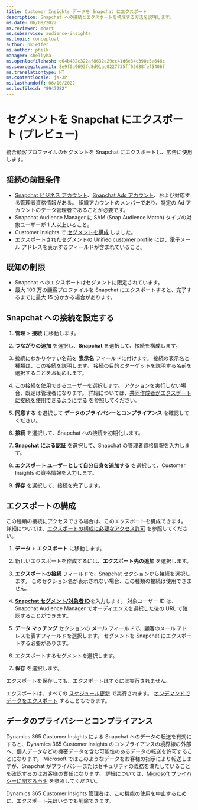 ```yaml
---
title: Customer Insights データを Snapchat にエクスポート
description: Snapchat への接続とエクスポートを構成する方法を説明します。
ms.date: 06/08/2022
ms.reviewer: mhart
ms.subservice: audience-insights
ms.topic: conceptual
author: pkieffer
ms.author: philk
manager: shellyha
ms.openlocfilehash: d64b482c322af8632e29ec41d6e34c390c5e646c
ms.sourcegitcommit: 8e9f0a9693fd8d91ad0227735ff03688fef5406f
ms.translationtype: HT
ms.contentlocale: ja-JP
ms.lasthandoff: 06/10/2022
ms.locfileid: "8947282"
---
```

# <a name="export-segments-to-snapchat-preview"></a>セグメントを Snapchat にエクスポート (プレビュー)

統合顧客プロファイルのセグメントを Snapchat にエクスポートし、広告に使用します。 

## <a name="prerequisites-for-a-connection"></a>接続の前提条件

-   [Snapchat ビジネス アカウント](https://business.snapchat.com/)、[Snapchat Ads アカウント](https://ads.snapchat.com/)、および対応する管理者資格情報がある。 組織アカウントのメンバーであり、特定の Ad アカウントのデータ管理者であることが必要です。 
-   Snapchat Audience Manager に SAM (Snap Audience Match) タイプの対象ユーザーが 1 人以上いること。 
-   Customer Insights で [セグメントを構成](segments.md) しました。
-   エクスポートされたセグメントの Unified customer profile には、電子メール アドレスを表示するフィールドが含まれていること。

## <a name="known-limitations"></a>既知の制限

- Snapchat へのエクスポートはセグメントに限定されています。
- 最大 100 万の顧客プロファイルを Snapchat にエクスポートすると、完了するまでに最大 15 分かかる場合があります。 

## <a name="set-up-connection-to-snapchat"></a>Snapchat への接続を設定する

1. **管理** > **接続** に移動します。

1. **つながりの追加** を選択し、**Snapchat** を選択して、接続を構成します。

1. 接続にわかりやすい名前を **表示名** フィールドに付けます。 接続の表示名と種類は、この接続を説明します。 接続の目的とターゲットを説明する名前を選択することをお勧めします。

1. この接続を使用できるユーザーを選択します。 アクションを実行しない場合、既定は管理者になります。 詳細については、[共同作成者がエクスポートに接続を使用できるようにする](connections.md#allow-contributors-to-use-a-connection-for-exports) を参照してください。

1. **同意する** を選択して **データのプライバシーとコンプライアンス** を確認してください。

1. **接続** を選択して、Snapchat への接続を初期化します。

1. **Snapchat による認証** を選択して、Snapchat の管理者資格情報を入力します。 

1. **エクスポート ユーザーとして自分自身を追加する** を選択して、Customer Insights の資格情報を入力します。

1. **保存** を選択して、接続を完了します。

## <a name="configure-an-export"></a>エクスポートの構成

この種類の接続にアクセスできる場合は、このエクスポートを構成できます。 詳細については、[エクスポートの構成に必要なアクセス許可](export-destinations.md#set-up-a-new-export) を参照してください。

1. **データ** > **エクスポート** に移動します。

1. 新しいエクスポートを作成するには、**エクスポート先の追加** を選択します。

1. **エクスポートの接続** フィールドで、Snapchat セクションから接続を選択します。 このセクション名が表示されない場合、この種類の接続は使用できません。

1. [**Snapchat セグメント/対象者 ID**](https://businesshelp.snapchat.com/s/article/custom-audiences)を入力します。 対象ユーザー ID は、Snapchat Audience Manager でオーディエンスを選択した後の URL で確認することができます。 

1. **データ マッチング** セクションの **メール** フィールドで、顧客のメール アドレスを表すフィールドを選択します。 セグメントを Snapchat にエクスポートする必要があります。

1. エクスポートするセグメントを選択します。 

1. **保存** を選択します。

エクスポートを保存しても、エクスポートはすぐには実行されません。

エクスポートは、すべての [スケジュール更新](system.md#schedule-tab) で実行されます。 [オンデマンドでデータをエクスポート](export-destinations.md#run-exports-on-demand) することもできます。 


## <a name="data-privacy-and-compliance"></a>データのプライバシーとコンプライアンス

Dynamics 365 Customer Insights による Snapchat へのデータの転送を有効にすると、Dynamics 365 Customer Insights のコンプライアンスの境界線の外部へ、個人データなどの機密データを含む可能性のあるデータの転送を許可することになります。 Microsoft ではこのようなデータをお客様の指示により転送しますが、Snapchat がプライバシーまたはセキュリティの義務を満たしていることを確認するのはお客様の責任になります。 詳細については、[Microsoft プライバシーに関する声明](https://go.microsoft.com/fwlink/?linkid=396732) を参照してください。

Dynamics 365 Customer Insights 管理者は、この機能の使用を中止するために、エクスポート先はいつでも削除できます。
